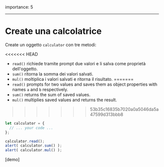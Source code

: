 importance: 5

---

# Create una calcolatrice

Create un oggetto `calculator` con tre metodi:

<<<<<<< HEAD
- `read()` richiede tramite prompt due valori e li salva come proprietà dell'oggetto.
- `sum()` ritorna la somma dei valori salvati.
- `mul()` moltiplica i valori salvati e ritorna il risultato.
=======
- `read()` prompts for two values and saves them as object properties with names `a` and `b` respectively.
- `sum()` returns the sum of saved values.
- `mul()` multiplies saved values and returns the result.
>>>>>>> 53b35c16835b7020a0a5046da5a47599d313bbb8

```js
let calculator = {
  // ... your code ...
};

calculator.read();
alert( calculator.sum() );
alert( calculator.mul() );
```

[demo]
